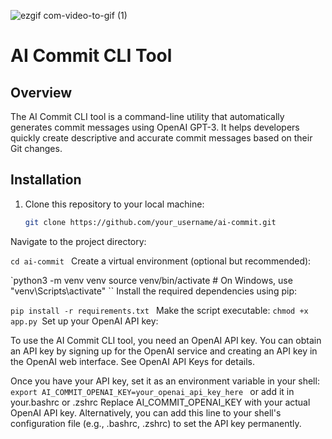 
![ezgif com-video-to-gif (1)](https://github.com/sivadeepN/Auto-Commit-AI/assets/22883726/d15443a8-eb93-4125-881b-442f8ca784a6)


# AI Commit CLI Tool

## Overview

The AI Commit CLI tool is a command-line utility that automatically generates commit messages using OpenAI GPT-3. It helps developers quickly create descriptive and accurate commit messages based on their Git changes.

## Installation

1. Clone this repository to your local machine:

   ```bash
   git clone https://github.com/your_username/ai-commit.git
Navigate to the project directory:
    
`cd ai-commit
`
Create a virtual environment (optional but recommended):

`python3 -m venv venv
source venv/bin/activate  # On Windows, use "venv\Scripts\activate"
``
Install the required dependencies using pip:


`pip install -r requirements.txt
`
Make the script executable:
`chmod +x app.py
`Set up your OpenAI API key:

To use the AI Commit CLI tool, you need an OpenAI API key. You can obtain an API key by signing up for the OpenAI service and creating an API key in the OpenAI web interface. See OpenAI API Keys for details.

Once you have your API key, set it as an environment variable in your shell:
`export AI_COMMIT_OPENAI_KEY=your_openai_api_key_here
`
or add it in your.bashrc or .zshrc
Replace AI_COMMIT_OPENAI_KEY with your actual OpenAI API key. Alternatively, you can add this line to your shell's configuration file (e.g., .bashrc, .zshrc) to set the API key permanently.
